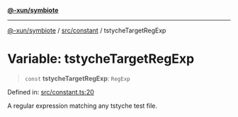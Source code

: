 [**@-xun/symbiote**](../../../README.md)

***

[@-xun/symbiote](../../../README.md) / [src/constant](../README.md) / tstycheTargetRegExp

# Variable: tstycheTargetRegExp

> `const` **tstycheTargetRegExp**: `RegExp`

Defined in: [src/constant.ts:20](https://github.com/Xunnamius/symbiote/blob/0c3e0bfece176e500e7e5d21eaaf5876e03a08a9/src/constant.ts#L20)

A regular expression matching any tstyche test file.
